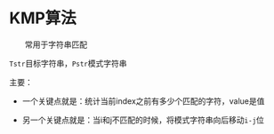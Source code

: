 # KMP算法

&emsp;&emsp;常用于字符串匹配

`Tstr`目标字符串，`Pstr`模式字符串

主要：

- 一个关键点就是：统计当前index之前有多少个匹配的字符，value是值

- 另一个关键点就是：当i和j不匹配的时候，将模式字符串向后移动`i-j`位


